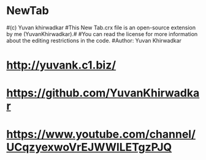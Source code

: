 # NewTab
#(c) Yuvan khirwadkar
#This New Tab.crx file is an open-source extension by me (YuvanKhirwadkar).#
#You can read the license for more information about the editing restrictions in the code.
#Author: Yuvan Khirwadkar
# http://yuvank.c1.biz/ 
# https://github.com/YuvanKhirwadkar 
# https://www.youtube.com/channel/UCqzyexwoVrEJWWlLETgzPJQ
